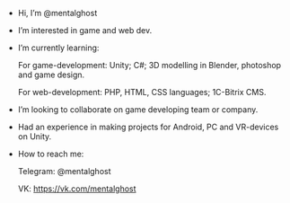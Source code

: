 - Hi, I’m @mentalghost

- I’m interested in game and web dev.

- I’m currently learning:
  
  For game-development: 
  Unity; C#; 3D modelling in Blender, photoshop and game design. 
  
  For web-development:
  PHP, HTML, CSS languages; 1C-Bitrix CMS.

- I’m looking to collaborate on game developing team or company.

- Had an experience in making projects for Android, PC and VR-devices on Unity.

- How to reach me:
 
  Telegram: @mentalghost
  
  VK: https://vk.com/mentalghost
